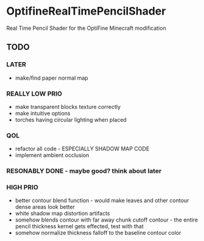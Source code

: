 # OptifineRealTimePencilShader
Real Time Pencil Shader for the OptiFine Minecraft modification

## TODO

### LATER
- make/find paper normal map

### REALLY LOW PRIO
- make transparent blocks texture correctly
- make intuitive options
- torches having circular lighting when placed


### QOL
- refactor all code - ESPECIALLY SHADOW MAP CODE
- implement ambient occlusion

### RESONABLY DONE - maybe good? think about later

### HIGH PRIO
- better contour blend function - would make leaves and other contour dense areas look better
- white shadow map distortion artifacts
- somehow blends contour with far away chunk cutoff contour - the entire pencil thickness kernel gets effected, test with that
- somehow normalize thickness falloff to the baseline contour color